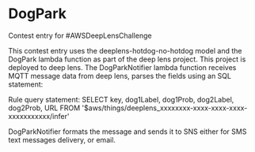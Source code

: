 # DogPark
Contest entry for #AWSDeepLensChallenge

This contest entry uses the deeplens-hotdog-no-hotdog model and the DogPark lambda function as part of the deep lens project. 
This project is deployed to deep lens. The DogParkNotifier lambda function receives MQTT message data from deep lens, parses the 
fields using an SQL statement:

Rule query statement: SELECT key, dog1Label, dog1Prob, dog2Label, dog2Prob, URL FROM '$aws/things/deeplens_xxxxxxxx-xxxx-xxxx-xxxx-xxxxxxxxxxx/infer'

DogParkNotifier formats the message and sends it to SNS either for SMS text messages delivery, or email.

